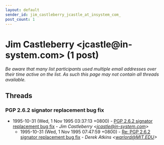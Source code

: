 ```yaml
---
layout: default
sender_id: jim_castleberry_jcastle_at_insystem_com_
post_count: 1
---
```


# Jim Castleberry <jcastle<span>@</span>in-system.com> (1 post)

_Be aware that many list participants used multiple email addresses over their time active on the list. As such this page may not contain all threads available._

## Threads

### PGP 2.6.2 signator replacement bug fix
+ 1995-10-31 (Wed, 1 Nov 1995 03:37:13 +0800) - [PGP 2.6.2 signator replacement bug fix](/archive/1995/10/68f76d0e99c8ce7e36750ed0f314ad5a0054a9125e2620c956006c502a6ad00e) - _Jim Castleberry \<jcastle@in-system.com\>_
  + 1995-10-31 (Wed, 1 Nov 1995 07:47:59 +0800) - [Re: PGP 2.6.2 signator replacement bug fix](/archive/1995/10/bb7f6a2d05045a5b1fde9adee7861387563aa182926c0e76ee672bb31f04c648) - _Derek Atkins \<warlord@MIT.EDU\>_

